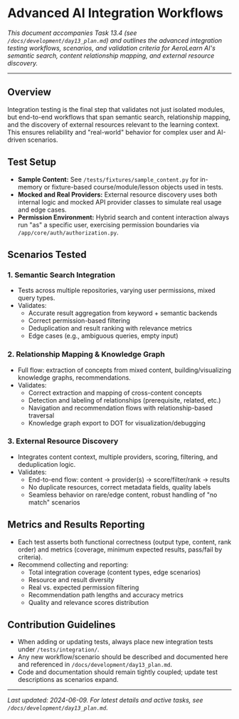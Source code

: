 # Advanced AI Integration Workflows

*This document accompanies Task 13.4 (see `/docs/development/day13_plan.md`) and outlines the advanced integration testing workflows, scenarios, and validation criteria for AeroLearn AI's semantic search, content relationship mapping, and external resource discovery.*

---

## Overview

Integration testing is the final step that validates not just isolated modules, but end-to-end workflows that span semantic search, relationship mapping, and the discovery of external resources relevant to the learning context. This ensures reliability and "real-world" behavior for complex user and AI-driven scenarios.

## Test Setup

- **Sample Content:** See `/tests/fixtures/sample_content.py` for in-memory or fixture-based course/module/lesson objects used in tests.
- **Mocked and Real Providers:** External resource discovery uses both internal logic and mocked API provider classes to simulate real usage and edge cases.
- **Permission Environment:** Hybrid search and content interaction always run "as" a specific user, exercising permission boundaries via `/app/core/auth/authorization.py`.

## Scenarios Tested

### 1. Semantic Search Integration

- Tests across multiple repositories, varying user permissions, mixed query types.
- Validates:
  - Accurate result aggregation from keyword + semantic backends
  - Correct permission-based filtering
  - Deduplication and result ranking with relevance metrics
  - Edge cases (e.g., ambiguous queries, empty input)

### 2. Relationship Mapping & Knowledge Graph

- Full flow: extraction of concepts from mixed content, building/visualizing knowledge graphs, recommendations.
- Validates:
  - Correct extraction and mapping of cross-content concepts
  - Detection and labeling of relationships (prerequisite, related, etc.)
  - Navigation and recommendation flows with relationship-based traversal
  - Knowledge graph export to DOT for visualization/debugging

### 3. External Resource Discovery

- Integrates content context, multiple providers, scoring, filtering, and deduplication logic.
- Validates:
  - End-to-end flow: content → provider(s) → score/filter/rank → results
  - No duplicate resources, correct metadata fields, quality labels
  - Seamless behavior on rare/edge content, robust handling of "no match" scenarios

## Metrics and Results Reporting

- Each test asserts both functional correctness (output type, content, rank order) and metrics (coverage, minimum expected results, pass/fail by criteria).
- Recommend collecting and reporting:
  - Total integration coverage (content types, edge scenarios)
  - Resource and result diversity
  - Real vs. expected permission filtering
  - Recommendation path lengths and accuracy metrics
  - Quality and relevance scores distribution

## Contribution Guidelines

- When adding or updating tests, always place new integration tests under `/tests/integration/`.
- Any new workflow/scenario should be described and documented here and referenced in `/docs/development/day13_plan.md`.
- Code and documentation should remain tightly coupled; update test descriptions as scenarios expand.

---

_Last updated: 2024-06-09. For latest details and active tasks, see `/docs/development/day13_plan.md`._